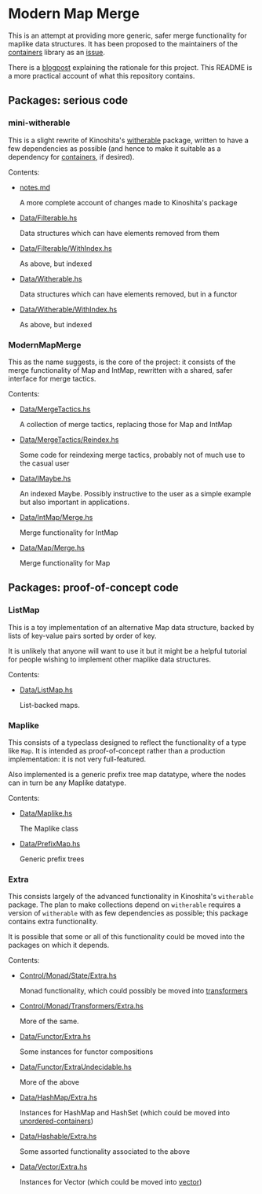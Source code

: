 # Modern Map Merge

This is an attempt at providing more generic, safer merge
functionality for maplike data structures. It has been proposed to the
maintainers of the
  [containers](https://hackage.haskell.org/package/containers)
library as an
  [issue](https://github.com/haskell/containers/issues/937).

There is a
  [blogpost](rationale/blogpost.md)
explaining the rationale for this project. This README is a more
practical account of what this repository contains.

## Packages: serious code

### mini-witherable

This is a slight rewrite of Kinoshita's
  [witherable](https://hackage.haskell.org/package/witherable)
package, written to have a few dependencies as possible (and hence to
make it suitable as a dependency for
  [containers](https://hackage.haskell.org/package/containers),
if desired).

Contents:

* [notes.md](prospective-approach/src-witherable/README.md)

    A more complete account of changes made to Kinoshita's package

* [Data/Filterable.hs](prospective-approach/src-witherable/Data/Filterable.hs)

    Data structures which can have elements removed from them

* [Data/Filterable/WithIndex.hs](prospective-approach/src-witherable/Data/Filterable/WithIndex.hs)

    As above, but indexed

* [Data/Witherable.hs](prospective-approach/src-witherable/Data/Witherable.hs)

    Data structures which can have elements removed, but in a functor

* [Data/Witherable/WithIndex.hs](prospective-approach/src-witherable/Data/Witherable/WithIndex.hs)

    As above, but indexed


### ModernMapMerge

This as the name suggests, is the core of the project: it consists of
the merge functionality of Map and IntMap, rewritten with a shared,
safer interface for merge tactics.

Contents:

* [Data/MergeTactics.hs](prospective-approach/src-modernmapmerge/Data/MergeTactics.hs)

    A collection of merge tactics, replacing those for Map and IntMap

* [Data/MergeTactics/Reindex.hs](prospective-approach/src-modernmapmerge/Data/MergeTactics/Reindex.hs)

    Some code for reindexing merge tactics, probably not of much use to the casual user

* [Data/IMaybe.hs](prospective-approach/src-modernmapmerge/Data/IMaybe.hs)

    An indexed Maybe. Possibly instructive to the user as a simple
    example but also important in applications.

* [Data/IntMap/Merge.hs](prospective-approach/src-modernmapmerge/Data/IntMap/Merge.hs)

    Merge functionality for IntMap

* [Data/Map/Merge.hs](prospective-approach/src-modernmapmerge/Data/Map/Merge.hs)

    Merge functionality for Map


## Packages: proof-of-concept code

### ListMap

This is a toy implementation of an alternative Map data structure,
backed by lists of key-value pairs sorted by order of key.

It is unlikely that anyone will want to use it but it might be a
helpful tutorial for people wishing to implement other maplike data
structures.

Contents:

* [Data/ListMap.hs](prospective-approach/src-listmap/Data/ListMap.hs)

    List-backed maps.

### Maplike

This consists of a typeclass designed to reflect the functionality of
a type like `Map`. It is intended as proof-of-concept rather than a
production implementation: it is not very full-featured.

Also implemented is a generic prefix tree map datatype, where the
nodes can in turn be any Maplike datatype.

Contents:

* [Data/Maplike.hs](prospective-approach/src-maplike/Data/Maplike.hs)

    The Maplike class

* [Data/PrefixMap.hs](prospective-approach/src-maplike/Data/PrefixMap.hs)

    Generic prefix trees

### Extra

This consists largely of the advanced functionality in Kinoshita's
`witherable` package. The plan to make collections depend on
`witherable` requires a version of `witherable` with as few
dependencies as possible; this package contains extra functionality.

It is possible that some or all of this functionality could be moved
into the packages on which it depends.

Contents:

* [Control/Monad/State/Extra.hs](prospective-approach/src-extra/Control/Monad/State/Extra.hs)

    Monad functionality, which could possibly be moved into
      [transformers](https://hackage.haskell.org/package/transformers)

* [Control/Monad/Transformers/Extra.hs](prospective-approach/src-extra/Control/Monad/Transformers/Extra.hs)

    More of the same.

* [Data/Functor/Extra.hs](prospective-approach/src-extra/Data/Functor/Extra.hs)

    Some instances for functor compositions

* [Data/Functor/ExtraUndecidable.hs](prospective-approach/src-extra/Data/Functor/ExtraUndecidable.hs)

    More of the above

* [Data/HashMap/Extra.hs](prospective-approach/src-extra/Data/HashMap/Extra.hs)

    Instances for HashMap and HashSet (which could be moved into
      [unordered-containers](https://hackage.haskell.org/package/unordered-containers))

* [Data/Hashable/Extra.hs](prospective-approach/src-extra/Data/Hashable/Extra.hs)

    Some assorted functionality associated to the above

* [Data/Vector/Extra.hs](prospective-approach/src-extra/Data/Vector/Extra.hs)

    Instances for Vector (which could be moved into
      [vector](https://hackage.haskell.org/package/vector))
